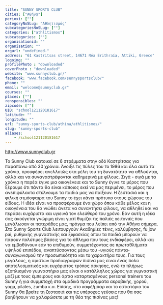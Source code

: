 ```yaml
---
title: "SUNNY SPORTS CLUB"
cities: ["Αθήνα"]
perioxi: [""]
categoryNoSLug: "Αθλητισμός"
subcategoriesNoSLug: [""]
categories: ["athlitismos"]
subcategories: [""]
organisationid: ""
organisation: ""
orgurl: "undefined-"
address: "61 Kastritsas street, 14671 Néa Erithraía, Attiki, Greece"
logoimg: ""
profilePhoto : "downloaded"
coverPhoto : "downloaded"
website: "www.sunnyclub.gr/"
facebook: "www.facebook.com/sunnysportsclub/"
phone: ""
email: "welcome@sunnyclub.gr"
courses: ""
places: [""]
rensponsibles: ""
zipcode: [""]
UID: "school121120181617"
latitude: ""
longitude: ""
url: "sunny-sports-club/athina/athlitismos/"
slug: "sunny-sports-club"
aliases:
    - /school121120181617
---
```



http://www.sunnyclub.gr

To Sunny Club κατοικεί σε 6 στρέμματα στην οδό Καστρίτσας για παραπάνω από 30 χρόνια. Άνοιξε τις πύλες του το 1986 και όλα αυτά τα χρόνια, προσφέρει ανελλιπώς στα μέλη του τη δυνατότητα να αθλούνται, αλλά και να συναναστρέφονται καθημερινά με φίλους. Σιγά - σιγά με τα χρόνια η παρέα έγινε μια οικογένεια και το Sunny έγινε το μέρος που ξέρουμε ότι πάντα θα είναι κάποιος εκεί να μας περιμένει, το μέρος που ανεπιφύλακτα στέλνουμε τα παιδιά μας να παίξουν. Η ζεστασιά και η φιλική ατμόσφαιρα του Sunny το έχει κάνει πρότυπο στους χώρους του είδους. Η ιδέα είναι να προσφέρουμε ένα χώρο όπου κάθε μέλος και η οικογένεια του θα νιώθει άνετα να συναντήσει φίλους, να αθληθεί και να περάσει ευχάριστα και υγιεινά τον ελεύθερό του χρόνο. Εάν αυτή η ιδέα σας ακούγεται γνώριμη είναι γιατί θυμίζει τις παλιές γειτονιές που μεγάλωσαν οι πατεράδες μας, πράγμα που λείπει από την Αθήνα σήμερα. Στο Sunny Sports Club λειτουργούν Ακαδημίες τένις, κολύμβησης, fu jow pai, ρυθμικής γυμναστικής και ξιφασκίας όπου τα παιδιά μπορούν να πάρουν πολύτιμες βάσεις για το άθλημα που τους ενδιαφέρει, αλλά και να εμβαθύνουν εάν το επιθυμούν, συμμετέχοντας σε πρωταθλήματα υψηλού επιπέδου, αναπτύσσοντας μέσω του -υγιούς πάντα- συναγωνισμού την προσωπικότητα και το χαρακτήρα τους. Για τους μεγάλους, η άριστων προδιαγραφών πισίνα μας είναι ένας πολύ αποτελεσματικός και ευχάριστος τρόπος άσκησης, ενώ το πλήρως εξοπλισμένο γυμναστήριο μας είναι ο κατάλληλος χώρος για γυμναστική μαζί με τους έμπειρους και άρτια καταρτισμένους personal trainers του Sunny ή για συμμετοχή στα ομαδικά προγράμματα αεροβικής, χορού, yoga, pilates, zumba κ.α. Επίσης, στο καφέ/μπαρ και το εστιατόριο του Sunny θα βρείτε τη ζεστασιά και τις υπέροχες γεύσεις που θα σας βοηθήσουν να χαλαρώσετε με τη θέα της πισίνας μας!